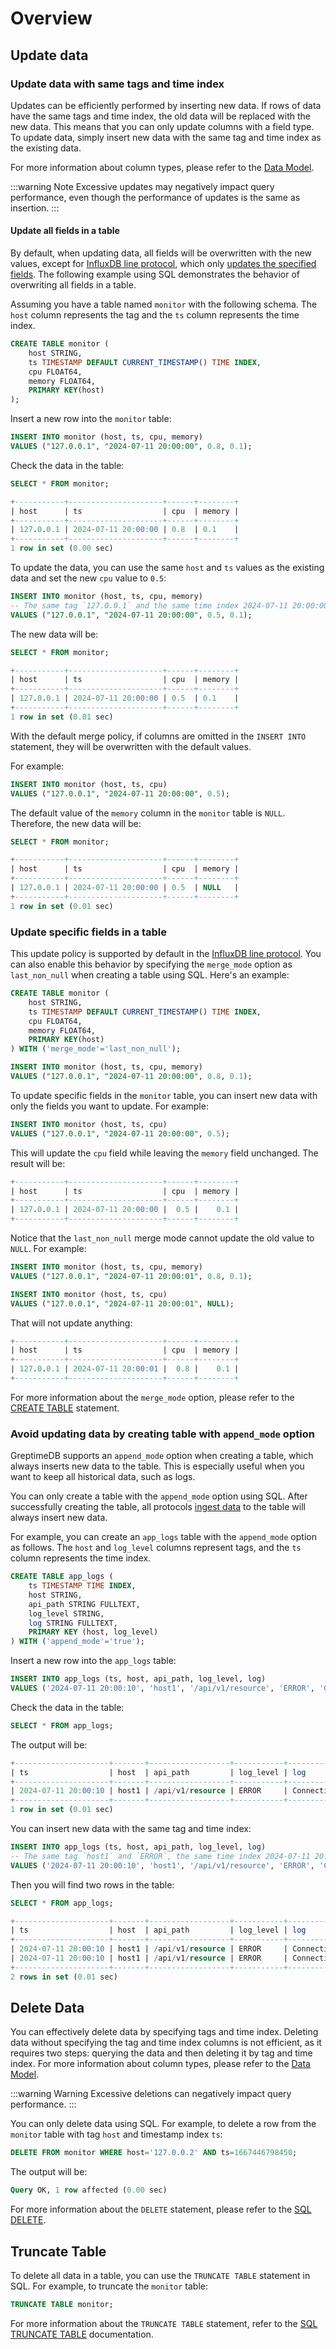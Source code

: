 # Overview

## Update data

### Update data with same tags and time index

Updates can be efficiently performed by inserting new data.
If rows of data have the same tags and time index,
the old data will be replaced with the new data.
This means that you can only update columns with a field type.
To update data, simply insert new data with the same tag and time index as the existing data.

For more information about column types, please refer to the [Data Model](../concepts/data-model.md).

:::warning Note
Excessive updates may negatively impact query performance, even though the performance of updates is the same as insertion.
:::

#### Update all fields in a table

By default, when updating data, all fields will be overwritten with the new values,
except for [InfluxDB line protocol](/user-guide/clients/influxdb-line.md), which only [updates the specified fields](#overwrite-specific-fields-in-a-table).
The following example using SQL demonstrates the behavior of overwriting all fields in a table.

Assuming you have a table named `monitor` with the following schema.
The `host` column represents the tag and the `ts` column represents the time index.

```sql
CREATE TABLE monitor (
    host STRING,
    ts TIMESTAMP DEFAULT CURRENT_TIMESTAMP() TIME INDEX,
    cpu FLOAT64,
    memory FLOAT64,
    PRIMARY KEY(host)
);
```

Insert a new row into the `monitor` table:

```sql
INSERT INTO monitor (host, ts, cpu, memory)
VALUES ("127.0.0.1", "2024-07-11 20:00:00", 0.8, 0.1);
```

Check the data in the table:

```sql
SELECT * FROM monitor;
```

```sql
+-----------+---------------------+------+--------+
| host      | ts                  | cpu  | memory |
+-----------+---------------------+------+--------+
| 127.0.0.1 | 2024-07-11 20:00:00 | 0.8  | 0.1    |
+-----------+---------------------+------+--------+
1 row in set (0.00 sec)
```

To update the data, you can use the same `host` and `ts` values as the existing data and set the new `cpu` value to `0.5`:

```sql
INSERT INTO monitor (host, ts, cpu, memory)
-- The same tag `127.0.0.1` and the same time index 2024-07-11 20:00:00
VALUES ("127.0.0.1", "2024-07-11 20:00:00", 0.5, 0.1);
```

The new data will be:

```sql
SELECT * FROM monitor;
```

```sql
+-----------+---------------------+------+--------+
| host      | ts                  | cpu  | memory |
+-----------+---------------------+------+--------+
| 127.0.0.1 | 2024-07-11 20:00:00 | 0.5  | 0.1    |
+-----------+---------------------+------+--------+
1 row in set (0.01 sec)
```

With the default merge policy,
if columns are omitted in the `INSERT INTO` statement,
they will be overwritten with the default values.

For example:

```sql
INSERT INTO monitor (host, ts, cpu)
VALUES ("127.0.0.1", "2024-07-11 20:00:00", 0.5);
```

The default value of the `memory` column in the `monitor` table is `NULL`. Therefore, the new data will be:

```sql
SELECT * FROM monitor;
```

```sql
+-----------+---------------------+------+--------+
| host      | ts                  | cpu  | memory |
+-----------+---------------------+------+--------+
| 127.0.0.1 | 2024-07-11 20:00:00 | 0.5  | NULL   |
+-----------+---------------------+------+--------+
1 row in set (0.01 sec)
```

### Update specific fields in a table

This update policy is supported by default in the [InfluxDB line protocol](/user-guide/clients/influxdb-line.md).
You can also enable this behavior by specifying the `merge_mode` option as `last_non_null` when creating a table using SQL.
Here's an example:

```sql
CREATE TABLE monitor (
    host STRING,
    ts TIMESTAMP DEFAULT CURRENT_TIMESTAMP() TIME INDEX,
    cpu FLOAT64,
    memory FLOAT64,
    PRIMARY KEY(host)
) WITH ('merge_mode'='last_non_null');
```

```sql
INSERT INTO monitor (host, ts, cpu, memory)
VALUES ("127.0.0.1", "2024-07-11 20:00:00", 0.8, 0.1);
```

To update specific fields in the `monitor` table,
you can insert new data with only the fields you want to update.
For example:

```sql
INSERT INTO monitor (host, ts, cpu)
VALUES ("127.0.0.1", "2024-07-11 20:00:00", 0.5);
```

This will update the `cpu` field while leaving the `memory` field unchanged.
The result will be:

```sql
+-----------+---------------------+------+--------+
| host      | ts                  | cpu  | memory |
+-----------+---------------------+------+--------+
| 127.0.0.1 | 2024-07-11 20:00:00 |  0.5 |    0.1 |
+-----------+---------------------+------+--------+
```


Notice that the `last_non_null` merge mode cannot update the old value to `NULL`.
For example:


```sql
INSERT INTO monitor (host, ts, cpu, memory)
VALUES ("127.0.0.1", "2024-07-11 20:00:01", 0.8, 0.1);
```

```sql
INSERT INTO monitor (host, ts, cpu)
VALUES ("127.0.0.1", "2024-07-11 20:00:01", NULL);
```

That will not update anything:

```sql
+-----------+---------------------+------+--------+
| host      | ts                  | cpu  | memory |
+-----------+---------------------+------+--------+
| 127.0.0.1 | 2024-07-11 20:00:01 |  0.8 |    0.1 |
+-----------+---------------------+------+--------+
```

For more information about the `merge_mode` option, please refer to the [CREATE TABLE](/reference/sql/create.md##create-a-table-with-merge-mode) statement.

### Avoid updating data by creating table with `append_mode` option

GreptimeDB supports an `append_mode` option when creating a table,
which always inserts new data to the table.
This is especially useful when you want to keep all historical data, such as logs.

You can only create a table with the `append_mode` option using SQL.
After successfully creating the table,
all protocols [ingest data](/user-guide/ingest-data/overview.md) to the table will always insert new data.

For example, you can create an `app_logs` table with the `append_mode` option as follows.
The `host` and `log_level` columns represent tags, and the `ts` column represents the time index.

```sql
CREATE TABLE app_logs (
    ts TIMESTAMP TIME INDEX,
    host STRING,
    api_path STRING FULLTEXT,
    log_level STRING,
    log STRING FULLTEXT,
    PRIMARY KEY (host, log_level)
) WITH ('append_mode'='true');
```

Insert a new row into the `app_logs` table:

```sql
INSERT INTO app_logs (ts, host, api_path, log_level, log)
VALUES ('2024-07-11 20:00:10', 'host1', '/api/v1/resource', 'ERROR', 'Connection timeout');
```

Check the data in the table:

```sql
SELECT * FROM app_logs;
```

The output will be:

```sql
+---------------------+-------+------------------+-----------+--------------------+
| ts                  | host  | api_path         | log_level | log                |
+---------------------+-------+------------------+-----------+--------------------+
| 2024-07-11 20:00:10 | host1 | /api/v1/resource | ERROR     | Connection timeout |
+---------------------+-------+------------------+-----------+--------------------+
1 row in set (0.01 sec)
```

You can insert new data with the same tag and time index:

```sql
INSERT INTO app_logs (ts, host, api_path, log_level, log)
-- The same tag `host1` and `ERROR`, the same time index 2024-07-11 20:00:10
VALUES ('2024-07-11 20:00:10', 'host1', '/api/v1/resource', 'ERROR', 'Connection reset');
```

Then you will find two rows in the table:

```sql
SELECT * FROM app_logs;
```

```sql
+---------------------+-------+------------------+-----------+--------------------+
| ts                  | host  | api_path         | log_level | log                |
+---------------------+-------+------------------+-----------+--------------------+
| 2024-07-11 20:00:10 | host1 | /api/v1/resource | ERROR     | Connection reset   |
| 2024-07-11 20:00:10 | host1 | /api/v1/resource | ERROR     | Connection timeout |
+---------------------+-------+------------------+-----------+--------------------+
2 rows in set (0.01 sec)
```

## Delete Data

You can effectively delete data by specifying tags and time index.
Deleting data without specifying the tag and time index columns is not efficient, as it requires two steps: querying the data and then deleting it by tag and time index.
For more information about column types, please refer to the [Data Model](../concepts/data-model.md).

:::warning Warning
Excessive deletions can negatively impact query performance.
:::

You can only delete data using SQL.
For example, to delete a row from the `monitor` table with tag `host` and timestamp index `ts`:

```sql
DELETE FROM monitor WHERE host='127.0.0.2' AND ts=1667446798450;
```

The output will be:

```sql
Query OK, 1 row affected (0.00 sec)
```

For more information about the `DELETE` statement, please refer to the [SQL DELETE](/reference/sql/delete.md).

## Truncate Table

To delete all data in a table, you can use the `TRUNCATE TABLE` statement in SQL.
For example, to truncate the `monitor` table:

```sql
TRUNCATE TABLE monitor;
```

For more information about the `TRUNCATE TABLE` statement, refer to the [SQL TRUNCATE TABLE](/reference/sql/truncate.md) documentation.
